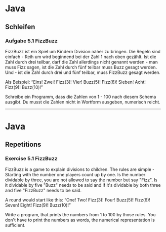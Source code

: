 # Java

## Schleifen

### Aufgabe 5.1 FizzBuzz

FizzBuzz ist ein Spiel um Kindern Division näher zu bringen. Die Regeln sind einfach - Reih um wird beginnend bei der Zahl 1 nach oben gezählt. Ist die Zahl durch drei teilbar, darf die Zahl allerdings nicht genannt werden - man muss Fizz sagen, ist die Zahl durch fünf teilbar muss Buzz gesagt werden. Und - ist die Zahl durch drei und fünf teilbar, muss FizzBuzz gesagt werden. 

Als Beispiel: “Eins! Zwei! Fizz(3)! Vier! Buzz(5)! Fizz(6)! Sieben! Acht! Fizz(9)! Buzz(10)!”

Schreibe ein Programm, dass die Zahlen von 1 - 100 nach diesem Schema ausgibt. Du musst die Zahlen nicht in Wortform ausgeben, numerisch reicht. 

-------------------------------------------------------------------------

# Java

## Repetitions

### Exercise 5.1 FizzBuzz

FizzBuzz is a game to explain divisions to children. The rules are simple - Starting with the number one players count up by one. Is the number dividable by three, you are not allowed to say the number but say "Fizz". Is it dividable by five "Buzz" needs to be said and if it's dividable by both three and five "FizzBuzz" needs to be said. 

A round would start like this: “One! Two! Fizz(3)! Four! Buzz(5)! Fizz(6)! Seven! Eight! Fizz(9)! Buzz(10)!”

Write a program, that prints the numbers from 1 to 100 by those rules. You don't have to print the numbers as words, the numerical representation is sufficient.
